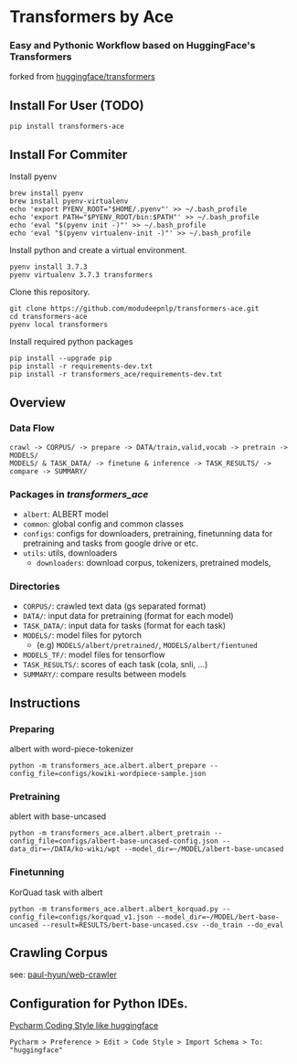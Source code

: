 # Transformers by Ace
### Easy and Pythonic Workflow based on HuggingFace's Transformers
forked from [huggingface/transformers](https://github.com/huggingface/transformers)

## Install For User (TODO)
```
pip install transformers-ace
```

## Install For Commiter
Install pyenv
```
brew install pyenv
brew install pyenv-virtualenv
echo 'export PYENV_ROOT="$HOME/.pyenv"' >> ~/.bash_profile
echo 'export PATH="$PYENV_ROOT/bin:$PATH"' >> ~/.bash_profile
echo 'eval "$(pyenv init -)"' >> ~/.bash_profile
echo 'eval "$(pyenv virtualenv-init -)"' >> ~/.bash_profile
```

Install python and create a virtual environment.
```
pyenv install 3.7.3
pyenv virtualenv 3.7.3 transformers
```

Clone this repository.
```
git clone https://github.com/modudeepnlp/transformers-ace.git
cd transformers-ace
pyenv local transformers
```

Install required python packages
```
pip install --upgrade pip
pip install -r requirements-dev.txt
pip install -r transformers_ace/requirements-dev.txt
```

## Overview
### Data Flow
``` 
crawl -> CORPUS/ -> prepare -> DATA/train,valid,vocab -> pretrain -> MODELS/
MODELS/ & TASK_DATA/ -> finetune & inference -> TASK_RESULTS/ -> compare -> SUMMARY/
```

### Packages in _transformers_ace_
- `albert`: ALBERT model
- `common`: global config and common classes
- `configs`: configs for downloaders, pretraining, finetunning
     data for pretraining and tasks from google drive or etc.
- `utils`: utils, downloaders
    - `downloaders`: download corpus, tokenizers, pretrained models,


### Directories
- `CORPUS/`: crawled text data (gs separated format)
- `DATA/`: input data for pretraining (format for each model)
- `TASK_DATA/`: input data for tasks (format for each task)
- `MODELS/`: model files for pytorch
    - (e.g) `MODELS/albert/pretrained/`, `MODELS/albert/fientuned`
- `MODELS_TF/`: model files for tensorflow
- `TASK_RESULTS/`: scores of each task (cola, snli, ...)
- `SUMMARY/`: compare results between models
 
## Instructions
### Preparing
albert with word-piece-tokenizer
```
python -m transformers_ace.albert.albert_prepare --config_file=configs/kowiki-wordpiece-sample.json
```

### Pretraining
ablert with base-uncased
```
python -m transformers_ace.albert.albert_pretrain --config_file=configs/albert-base-uncased-config.json --data_dir=~/DATA/ko-wiki/wpt --model_dir=~/MODEL/albert-base-uncased
```

### Finetunning
KorQuad task with albert
```
python -m transformers_ace.albert.albert_korquad.py --config_file=configs/korquad_v1.json --model_dir=~/MODEL/bert-base-uncased --result=RESULTS/bert-base-uncased.csv --do_train --do_eval
```

## Crawling Corpus
see: [paul-hyun/web-crawler](https://github.com/paul-hyun/web-crawler)

## Configuration for Python IDEs.
[Pycharm Coding Style like huggingface](https://github.com/modudeepnlp/transformers-ace/blob/ace/transformers_ace/etc/huggingface.xml)
```
Pycharm > Preference > Edit > Code Style > Import Schema > To: "huggingface"
```